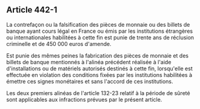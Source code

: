 Article 442-1
----
La contrefaçon ou la falsification des pièces de monnaie ou des billets de
banque ayant cours légal en France ou émis par les institutions étrangères ou
internationales habilitées à cette fin est punie de trente ans de réclusion
criminelle et de 450 000 euros d'amende.

Est punie des mêmes peines la fabrication des pièces de monnaie et des billets
de banque mentionnés à l'alinéa précédent réalisée à l'aide d'installations ou
de matériels autorisés destinés à cette fin, lorsqu'elle est effectuée en
violation des conditions fixées par les institutions habilitées à émettre ces
signes monétaires et sans l'accord de ces institutions.

Les deux premiers alinéas de l'article 132-23 relatif à la période de sûreté
sont applicables aux infractions prévues par le présent article.

